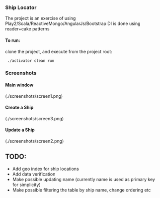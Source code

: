 ### Ship Locator

The project is an exercise of using Play2/Scala/ReactiveMongo/AngularJs/Bootstrap
DI is done using reader+cake patterns

#### To run:

clone the project, and execute from the project root:

```
 ./activator clean run
```

### Screenshots

#### Main window
(./screenshots/screen1.png)

#### Create a Ship
(./screenshots/screen3.png)

#### Update a Ship
(./screenshots/screen2.png)

## TODO:
- Add geo index for ship locations
- Add data verification
- Make possible updating name (currently name is used as primary key for simplicity)
- Make possible filtering the table by ship name, change ordering etc

